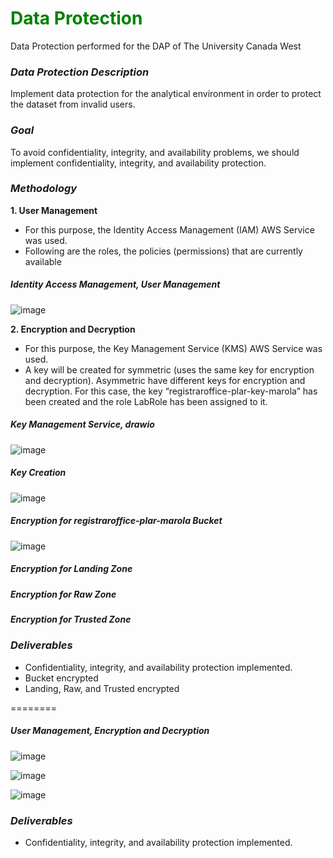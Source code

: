 # <font color="green">Data Protection</font> 

Data Protection performed for the DAP of The University Canada West

### ***Data Protection Description***

Implement data protection for the analytical environment in order to protect the dataset from invalid users. 

### ***Goal***
To avoid confidentiality, integrity, and availability problems, we should implement confidentiality, integrity, and availability protection. 

### ***Methodology***

**1. User Management**
- For this purpose, the Identity Access Management (IAM) AWS Service was used.
- Following are the roles, the policies (permissions) that are currently available

##### **Identity Access Management, User Management**

![image](https://github.com/user-attachments/assets/df269410-3513-4c2d-abab-3b5a66f79055)

**2. Encryption and Decryption**
- For this purpose, the Key Management Service (KMS) AWS Service was used.
- A key will be created for symmetric (uses the same key for encryption and decryption). Asymmetric have different keys for encryption and decryption. For this case, the key “registraroffice-plar-key-marola” has been created and the role LabRole has been assigned to it.

##### **Key Management Service, drawio**

![image](https://github.com/user-attachments/assets/7052277a-08c5-408a-bcf9-de2b1a75a206)


##### **Key Creation**

![image](https://github.com/user-attachments/assets/8fa705d2-dede-4c4b-b9fe-81f3b60cb688)

##### **Encryption for registraroffice-plar-marola Bucket**

![image](https://github.com/user-attachments/assets/513bd764-597b-4857-83ac-ac1563e6bcc6)


##### **Encryption for Landing Zone**

##### **Encryption for Raw Zone**

##### **Encryption for Trusted Zone**

### ***Deliverables***
-  Confidentiality, integrity, and availability protection implemented.
-  Bucket encrypted
-  Landing, Raw, and Trusted encrypted

========


##### **User Management, Encryption and Decryption**

![image](https://github.com/user-attachments/assets/7052277a-08c5-408a-bcf9-de2b1a75a206)

![image](https://github.com/user-attachments/assets/8fa705d2-dede-4c4b-b9fe-81f3b60cb688)

![image](https://github.com/user-attachments/assets/7e2554a2-4238-405e-b88d-8e1b0c192a1d)


### ***Deliverables***
-  Confidentiality, integrity, and availability protection implemented.

